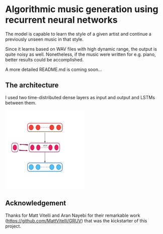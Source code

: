 # Algorithmic music generation using recurrent neural networks

The model is capable to learn the style of a given artist and continue a previously unseen music in that style.

Since it learns based on WAV files with high dynamic range, the output is quite noisy as well. Nonetheless, if the music were written for e.g. piano, better results could be accomplished.

A more detailed README.md is coming soon...

## The architecture
I used two time-distributed dense layers as input and output and LSTMs between them.

<img src="https://github.com/peternagy1332/music-composer/blob/master/assets/arch.png?raw=true" width="50%"/>

## Acknowledgement
Thanks for Matt Vitelli and Aran Nayebi for their remarkable work (https://github.com/MattVitelli/GRUV) that was the kickstarter of this project.
